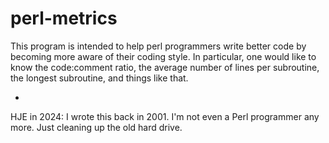 # perl-metrics

This program is intended to help perl programmers write better code
by becoming more aware of their coding style.  In particular, one
would like to know the code:comment ratio, the average number of
lines per subroutine, the longest subroutine, and things like that.

-
HJE in 2024: I wrote this back in 2001. I'm not even a Perl programmer any more. Just cleaning up the old hard drive.
